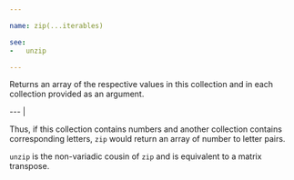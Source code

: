 ```yaml
---

name: zip(...iterables)

see:
-   unzip

---
```


Returns an array of the respective values in this collection and in each
collection provided as an argument.

--- |

Thus, if this collection contains numbers and another collection contains
corresponding letters, `zip` would return an array of number to letter pairs.

`unzip` is the non-variadic cousin of `zip` and is equivalent to a matrix
transpose.

